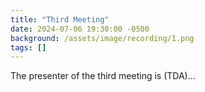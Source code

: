 ```yaml
---
title: "Third Meeting"
date: 2024-07-06 19:30:00 -0500
background: /assets/image/recording/1.png
tags: []
---
```


<style>
.video-container {
  position: relative;
  padding-bottom: 56.25%; /* 16:9 aspect ratio */
  height: 0;
  overflow: hidden;
  max-width: 100%;
  background: #000;
}

.video-container iframe {
  position: absolute;
  top: 0;
  left: 0;
  width: 100%;
  height: 100%;
  border: 0;
}
</style>

The presenter of the third meeting is (TDA)...
